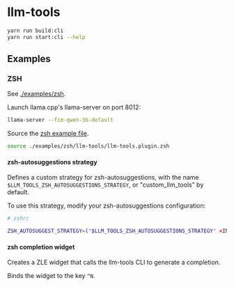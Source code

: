 # llm-tools

```bash
yarn run build:cli
yarn run start:cli --help
```

## Examples

### ZSH

See [./examples/zsh](./examples/zsh).

Launch llama.cpp's llama-server on port 8012:

```bash
llama-server --fim-qwen-3b-default
```

Source the [zsh example file](./examples/zsh/llm-tools/llm-tools.plugin.zsh). 

```bash
source ./examples/zsh/llm-tools/llm-tools.plugin.zsh
```

#### zsh-autosuggestions strategy

Defines a custom strategy for zsh-autosuggestions, with the name
`$LLM_TOOLS_ZSH_AUTOSUGGESTIONS_STRATEGY`, or "custom_llm_tools" by default.

To use this strategy, modify your zsh-autosuggestions configuration:

```zsh
# zshrc

ZSH_AUTOSUGGEST_STRATEGY=("$LLM_TOOLS_ZSH_AUTOSUGGESTIONS_STRATEGY" <INSERT_YOUR_OTHER_STRATEGIES_HERE>)
```


#### zsh completion widget

Creates a ZLE widget that calls the llm-tools CLI to generate a completion.

Binds the widget to the key `^N`.
